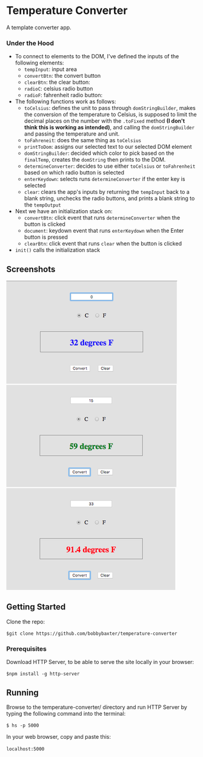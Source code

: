 # Temperature Converter
A template converter app.

### Under the Hood
- To connect to elements to the DOM, I've defined the inputs of the following elements:
  - `tempInput`: input area
  - `convertBtn`: the convert button
  - `clearBtn`: the clear button: 
  - `radioC`: celsius radio button
  - `radioF`: fahrenheit radio button: 
- The following functions work as follows:
  - `toCelsius`: defines the unit to pass through `domStringBuilder`, makes the conversion of the temperature to Celsius, is supposed to limit the decimal places on the number with the `.toFixed` method **(I don't think this is working as intended)**, and calling the `domStringBuilder` and passing the temperature and unit.
  - `toFahreneit`: does the same thing as `toCelsius`
  - `printToDom`: assigns our selected text to our selected DOM element
  - `domStringBuilder`: decided which color to pick based on the `finalTemp`, creates the `domString` then prints to the DOM.
  - `determineConverter`: decides to use either `toCelsius` or `toFahrenheit` based on which radio button is selected
  - `enterKeydown`: selects runs `determineConverter` if the enter key is selected
  - `clear`: clears the app's inputs by returning the `tempInput` back to a blank string, unchecks the radio buttons, and prints a blank string to the `tempOutput`
- Next we have an initialization stack on:
  - `convertBtn`: click event that runs `determineConverter` when the button is clicked
  - `document`: keydown event that runs `enterKeydown` when the Enter button is pressed
  - `clearBtn`: click event that runs `clear` when the button is clicked
- `init()` calls the initialization stack

## Screenshots
![image of temperature converter website with cold input](https://raw.githubusercontent.com/bobbybaxter/temperature-converter/master/img/temp-conv-screenshot1.png)
![image of temperature converter website with normal input](https://raw.githubusercontent.com/bobbybaxter/temperature-converter/master/img/temp-conv-screenshot2.png)
![image of temperature converter website with hot input](https://raw.githubusercontent.com/bobbybaxter/temperature-converter/master/img/temp-conv-screenshot3.png)

## Getting Started
Clone the repo:
```
$git clone https://github.com/bobbybaxter/temperature-converter
```

### Prerequisites
Download HTTP Server, to be able to serve the site locally in your browser:
```
$npm install -g http-server
```

## Running
Browse to the temperature-converter/ directory and run HTTP Server by typing the following command into the terminal:
```
$ hs -p 5000
```

In your web browser, copy and paste this:

 `localhost:5000`
